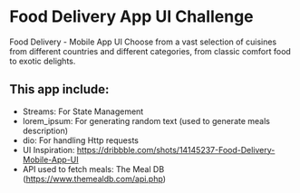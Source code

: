 # Food Delivery App UI Challenge

Food Delivery - Mobile App UI
Choose from a vast selection of cuisines from different countries and different categories,
from classic comfort food to exotic delights.

## This app include:

- Streams: For State Management
- lorem_ipsum: For generating random text (used to generate meals description) 
- dio: For handling Http requests
- UI Inspiration: https://dribbble.com/shots/14145237-Food-Delivery-Mobile-App-UI
- API used to fetch meals: The Meal DB (https://www.themealdb.com/api.php)